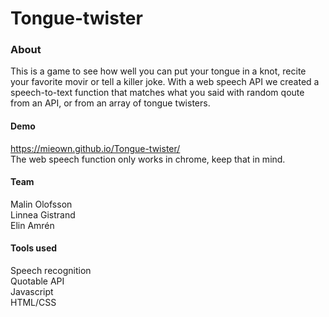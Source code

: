# Tongue-twister

### About
This is a game to see how well you can put your tongue in a knot, recite your favorite movir or tell a killer joke. 
With a web speech API we created a speech-to-text function that matches what you said with random qoute from an API, or from an array of tongue twisters. 

#### Demo
https://mieown.github.io/Tongue-twister/  
The web speech function only works in chrome, keep that in mind. 

#### Team
Malin Olofsson  
Linnea Gistrand  
Elin Amrén

#### Tools used
Speech recognition  
Quotable API  
Javascript  
HTML/CSS  
